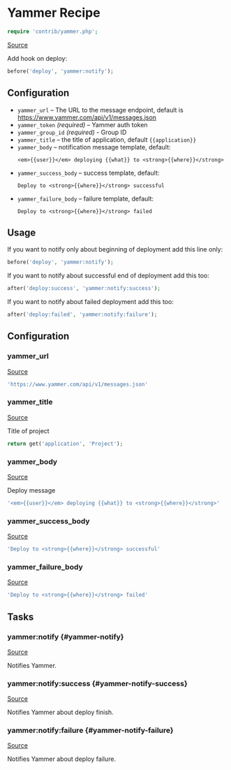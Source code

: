 <!-- DO NOT EDIT THIS FILE! -->
<!-- Instead edit contrib/yammer.php -->
<!-- Then run bin/docgen -->

# Yammer Recipe

```php
require 'contrib/yammer.php';
```

[Source](/contrib/yammer.php)



Add hook on deploy:
```php
before('deploy', 'yammer:notify');
```
## Configuration
- `yammer_url` – The URL to the message endpoint, default is https://www.yammer.com/api/v1/messages.json
- `yammer_token` *(required)* – Yammer auth token
- `yammer_group_id` *(required)* - Group ID
- `yammer_title` – the title of application, default `{{application}}`
- `yammer_body` – notification message template, default:
  ```
  <em>{{user}}</em> deploying {{what}} to <strong>{{where}}</strong>
  ```
- `yammer_success_body` – success template, default:
  ```
  Deploy to <strong>{{where}}</strong> successful
  ```
- `yammer_failure_body` – failure template, default:
  ```
  Deploy to <strong>{{where}}</strong> failed
  ```
## Usage
If you want to notify only about beginning of deployment add this line only:
```php
before('deploy', 'yammer:notify');
```
If you want to notify about successful end of deployment add this too:
```php
after('deploy:success', 'yammer:notify:success');
```
If you want to notify about failed deployment add this too:
```php
after('deploy:failed', 'yammer:notify:failure');
```


## Configuration
### yammer_url
[Source](https://github.com/deployphp/deployer/blob/master/contrib/yammer.php#L55)



```php title="Default value"
'https://www.yammer.com/api/v1/messages.json'
```


### yammer_title
[Source](https://github.com/deployphp/deployer/blob/master/contrib/yammer.php#L58)

Title of project

```php title="Default value"
return get('application', 'Project');
```


### yammer_body
[Source](https://github.com/deployphp/deployer/blob/master/contrib/yammer.php#L63)

Deploy message

```php title="Default value"
'<em>{{user}}</em> deploying {{what}} to <strong>{{where}}</strong>'
```


### yammer_success_body
[Source](https://github.com/deployphp/deployer/blob/master/contrib/yammer.php#L64)



```php title="Default value"
'Deploy to <strong>{{where}}</strong> successful'
```


### yammer_failure_body
[Source](https://github.com/deployphp/deployer/blob/master/contrib/yammer.php#L65)



```php title="Default value"
'Deploy to <strong>{{where}}</strong> failed'
```



## Tasks

### yammer\:notify {#yammer-notify}
[Source](https://github.com/deployphp/deployer/blob/master/contrib/yammer.php#L68)

Notifies Yammer.




### yammer\:notify\:success {#yammer-notify-success}
[Source](https://github.com/deployphp/deployer/blob/master/contrib/yammer.php#L87)

Notifies Yammer about deploy finish.




### yammer\:notify\:failure {#yammer-notify-failure}
[Source](https://github.com/deployphp/deployer/blob/master/contrib/yammer.php#L106)

Notifies Yammer about deploy failure.




